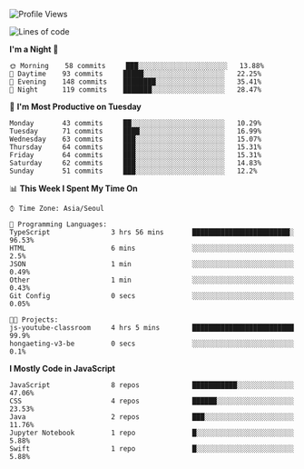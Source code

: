 <!--START_SECTION:waka-->
![Profile Views](http://img.shields.io/badge/Profile%20Views-0-blue)

![Lines of code](https://img.shields.io/badge/From%20Hello%20World%20I%27ve%20Written-92549%20lines%20of%20code-blue)

**I'm a Night 🦉** 

```text
🌞 Morning    58 commits     ███░░░░░░░░░░░░░░░░░░░░░░   13.88% 
🌆 Daytime    93 commits     █████░░░░░░░░░░░░░░░░░░░░   22.25% 
🌃 Evening    148 commits    ████████░░░░░░░░░░░░░░░░░   35.41% 
🌙 Night      119 commits    ███████░░░░░░░░░░░░░░░░░░   28.47%

```
📅 **I'm Most Productive on Tuesday** 

```text
Monday       43 commits     ██░░░░░░░░░░░░░░░░░░░░░░░   10.29% 
Tuesday      71 commits     ████░░░░░░░░░░░░░░░░░░░░░   16.99% 
Wednesday    63 commits     ███░░░░░░░░░░░░░░░░░░░░░░   15.07% 
Thursday     64 commits     ███░░░░░░░░░░░░░░░░░░░░░░   15.31% 
Friday       64 commits     ███░░░░░░░░░░░░░░░░░░░░░░   15.31% 
Saturday     62 commits     ███░░░░░░░░░░░░░░░░░░░░░░   14.83% 
Sunday       51 commits     ███░░░░░░░░░░░░░░░░░░░░░░   12.2%

```


📊 **This Week I Spent My Time On** 

```text
⌚︎ Time Zone: Asia/Seoul

💬 Programming Languages: 
TypeScript               3 hrs 56 mins       ████████████████████████░   96.53% 
HTML                     6 mins              ░░░░░░░░░░░░░░░░░░░░░░░░░   2.5% 
JSON                     1 min               ░░░░░░░░░░░░░░░░░░░░░░░░░   0.49% 
Other                    1 min               ░░░░░░░░░░░░░░░░░░░░░░░░░   0.43% 
Git Config               0 secs              ░░░░░░░░░░░░░░░░░░░░░░░░░   0.05%

🐱‍💻 Projects: 
js-youtube-classroom     4 hrs 5 mins        █████████████████████████   99.9% 
hongaeting-v3-be         0 secs              ░░░░░░░░░░░░░░░░░░░░░░░░░   0.1%

```

**I Mostly Code in JavaScript** 

```text
JavaScript               8 repos             ███████████░░░░░░░░░░░░░░   47.06% 
CSS                      4 repos             ██████░░░░░░░░░░░░░░░░░░░   23.53% 
Java                     2 repos             ███░░░░░░░░░░░░░░░░░░░░░░   11.76% 
Jupyter Notebook         1 repo              █░░░░░░░░░░░░░░░░░░░░░░░░   5.88% 
Swift                    1 repo              █░░░░░░░░░░░░░░░░░░░░░░░░   5.88%

```



<!--END_SECTION:waka-->
